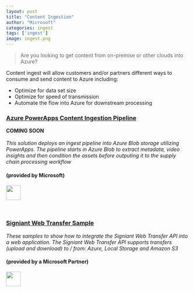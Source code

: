 ```yaml
---
layout: post
title: "Content Ingestion"
author: "Microsoft"
categories: ingest
tags: ['ingest']
image: ingest.png
---
```


>Are you looking to get content from on-premise or other clouds into Azure?

Content ingest will allow customers and/or partners different ways to consume and send content to Azure including:
* Optimize for data set size
* Optimize for speed of transmission
* Automate the flow into Azure for downstream processing

<div class="mstitlebox">
<h3><a href="https://github.com/MediaEntertainmentLabs/content-ingest-pipeline">Azure PowerApps Content Ingestion Pipeline</a></h3>
</div>
<div class ="textbox">
<b>COMING SOON</b><br><br>
<i>This solution deploys an ingest pipeline into Azure Blob storage utilizing PowerApps. The pipeline starts in Azure Blob to extract metadata, video insights and then condition the assets before outputing it to the supply chain processing workflow</i>
<br>
<h4>(provided by Microsoft)</h4>
</div>
<div class="bottombox"><img src="{{ site.github.url }}/assets/img/powerapp.png" height="40" width="40" /></div>

<p>
<br>
<p>

<div class="partnertitlebox">
<h3><a href="https://github.com/Signiant/web-transfer-api-samples">Signiant Web Transfer Sample</a></h3>
</div>
<div class ="textbox">
<i>These samples to show how to integrate the Signiant Web Transfer API into a web application. The Signiant Web Transfer API supports transfers (upload and download) to / from: Azure, Local Storage and Amazon S3</i>
<br>
<h4>(provided by a Microsoft Partner)</h4>
</div>
<div class="bottombox"><img src="{{ site.github.url }}/assets/img/javascript.png" height="40" width="40" /></div>

<p>
<br>
<p>